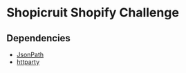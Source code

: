 # Shopicruit Shopify Challenge




## Dependencies
- [JsonPath](https://github.com/joshbuddy/jsonpath)
- [httparty](https://github.com/jnunemaker/httparty)


